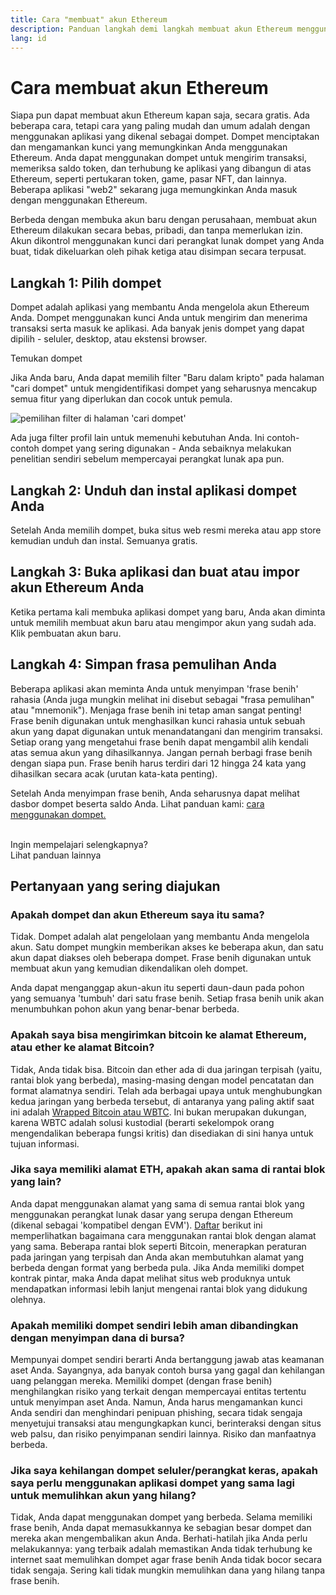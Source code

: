 ```yaml
---
title: Cara "membuat" akun Ethereum
description: Panduan langkah demi langkah membuat akun Ethereum menggunakan dompet.
lang: id
---
```


# Cara membuat akun Ethereum

Siapa pun dapat membuat akun Ethereum kapan saja, secara gratis. Ada beberapa cara, tetapi cara yang paling mudah dan umum adalah dengan menggunakan aplikasi yang dikenal sebagai dompet. Dompet menciptakan dan mengamankan kunci yang memungkinkan Anda menggunakan Ethereum. Anda dapat menggunakan dompet untuk mengirim transaksi, memeriksa saldo token, dan terhubung ke aplikasi yang dibangun di atas Ethereum, seperti pertukaran token, game, pasar NFT, dan lainnya. Beberapa aplikasi "web2" sekarang juga memungkinkan Anda masuk dengan menggunakan Ethereum.

Berbeda dengan membuka akun baru dengan perusahaan, membuat akun Ethereum dilakukan secara bebas, pribadi, dan tanpa memerlukan izin. Akun dikontrol menggunakan kunci dari perangkat lunak dompet yang Anda buat, tidak dikeluarkan oleh pihak ketiga atau disimpan secara terpusat.

## Langkah 1: Pilih dompet

Dompet adalah aplikasi yang membantu Anda mengelola akun Ethereum Anda. Dompet menggunakan kunci Anda untuk mengirim dan menerima transaksi serta masuk ke aplikasi. Ada banyak jenis dompet yang dapat dipilih - seluler, desktop, atau ekstensi browser.

<ButtonLink to="/wallets/find-wallet/">
  Temukan dompet
</ButtonLink>

Jika Anda baru, Anda dapat memilih filter "Baru dalam kripto" pada halaman "cari dompet" untuk mengidentifikasi dompet yang seharusnya mencakup semua fitur yang diperlukan dan cocok untuk pemula.

![pemilihan filter di halaman 'cari dompet'](./wallet-box.png)

Ada juga filter profil lain untuk memenuhi kebutuhan Anda. Ini contoh-contoh dompet yang sering digunakan - Anda sebaiknya melakukan penelitian sendiri sebelum mempercayai perangkat lunak apa pun.

## Langkah 2: Unduh dan instal aplikasi dompet Anda

Setelah Anda memilih dompet, buka situs web resmi mereka atau app store kemudian unduh dan instal. Semuanya gratis.

## Langkah 3: Buka aplikasi dan buat atau impor akun Ethereum Anda

Ketika pertama kali membuka aplikasi dompet yang baru, Anda akan diminta untuk memilih membuat akun baru atau mengimpor akun yang sudah ada. Klik pembuatan akun baru.

## Langkah 4: Simpan frasa pemulihan Anda

Beberapa aplikasi akan meminta Anda untuk menyimpan 'frase benih' rahasia (Anda juga mungkin melihat ini disebut sebagai "frasa pemulihan" atau "mnemonik"). Menjaga frase benih ini tetap aman sangat penting! Frase benih digunakan untuk menghasilkan kunci rahasia untuk sebuah akun yang dapat digunakan untuk menandatangani dan mengirim transaksi. Setiap orang yang mengetahui frase benih dapat mengambil alih kendali atas semua akun yang dihasilkannya. Jangan pernah berbagi frase benih dengan siapa pun. Frase benih harus terdiri dari 12 hingga 24 kata yang dihasilkan secara acak (urutan kata-kata penting).

Setelah Anda menyimpan frase benih, Anda seharusnya dapat melihat dasbor dompet beserta saldo Anda. Lihat panduan kami: [cara menggunakan dompet.](/guides/how-to-use-a-wallet)

 <br />

<InfoBanner shouldSpaceBetween emoji=":eyes:">
  <div>Ingin mempelajari selengkapnya?</div>
  <ButtonLink to="/guides/">
    Lihat panduan lainnya
  </ButtonLink>
</InfoBanner>

## Pertanyaan yang sering diajukan

### Apakah dompet dan akun Ethereum saya itu sama?

Tidak. Dompet adalah alat pengelolaan yang membantu Anda mengelola akun. Satu dompet mungkin memberikan akses ke beberapa akun, dan satu akun dapat diakses oleh beberapa dompet. Frase benih digunakan untuk membuat akun yang kemudian dikendalikan oleh dompet.

Anda dapat menganggap akun-akun itu seperti daun-daun pada pohon yang semuanya 'tumbuh' dari satu frase benih. Setiap frasa benih unik akan menumbuhkan pohon akun yang benar-benar berbeda.

### Apakah saya bisa mengirimkan bitcoin ke alamat Ethereum, atau ether ke alamat Bitcoin?

Tidak, Anda tidak bisa. Bitcoin dan ether ada di dua jaringan terpisah (yaitu, rantai blok yang berbeda), masing-masing dengan model pencatatan dan format alamatnya sendiri. Telah ada berbagai upaya untuk menghubungkan kedua jaringan yang berbeda tersebut, di antaranya yang paling aktif saat ini adalah [Wrapped Bitcoin atau WBTC](https://www.bitcoin.com/get-started/what-is-wbtc/). Ini bukan merupakan dukungan, karena WBTC adalah solusi kustodial (berarti sekelompok orang mengendalikan beberapa fungsi kritis) dan disediakan di sini hanya untuk tujuan informasi.

### Jika saya memiliki alamat ETH, apakah akan sama di rantai blok yang lain?

Anda dapat menggunakan alamat yang sama di semua rantai blok yang menggunakan perangkat lunak dasar yang serupa dengan Ethereum (dikenal sebagai 'kompatibel dengan EVM'). [Daftar](https://chainlist.org/) berikut ini memperlihatkan bagaimana cara menggunakan rantai blok dengan alamat yang sama. Beberapa rantai blok seperti Bitcoin, menerapkan peraturan pada jaringan yang terpisah dan Anda akan membutuhkan alamat yang berbeda dengan format yang berbeda pula. Jika Anda memiliki dompet kontrak pintar, maka Anda dapat melihat situs web produknya untuk mendapatkan informasi lebih lanjut mengenai rantai blok yang didukung olehnya.

### Apakah memiliki dompet sendiri lebih aman dibandingkan dengan menyimpan dana di bursa?

Mempunyai dompet sendiri berarti Anda bertanggung jawab atas keamanan aset Anda. Sayangnya, ada banyak contoh bursa yang gagal dan kehilangan uang pelanggan mereka. Memiliki dompet (dengan frase benih) menghilangkan risiko yang terkait dengan mempercayai entitas tertentu untuk menyimpan aset Anda. Namun, Anda harus mengamankan kunci Anda sendiri dan menghindari penipuan phishing, secara tidak sengaja menyetujui transaksi atau mengungkapkan kunci, berinteraksi dengan situs web palsu, dan risiko penyimpanan sendiri lainnya. Risiko dan manfaatnya berbeda.

### Jika saya kehilangan dompet seluler/perangkat keras, apakah saya perlu menggunakan aplikasi dompet yang sama lagi untuk memulihkan akun yang hilang?

Tidak, Anda dapat menggunakan dompet yang berbeda. Selama memiliki frase benih, Anda dapat memasukkannya ke sebagian besar dompet dan mereka akan mengembalikan akun Anda. Berhati-hatilah jika Anda perlu melakukannya: yang terbaik adalah memastikan Anda tidak terhubung ke internet saat memulihkan dompet agar frase benih Anda tidak bocor secara tidak sengaja. Sering kali tidak mungkin memulihkan dana yang hilang tanpa frase benih.
